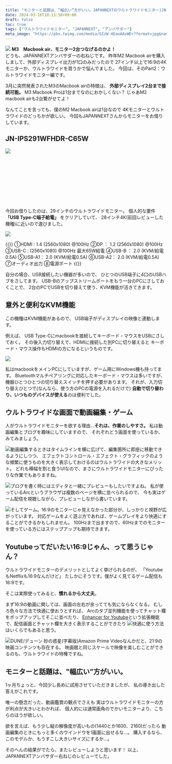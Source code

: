 ```yaml
---
title: "モニターと話題は、“幅広い”方がいい。JAPANNEXTのウルトラワイドモニター|JN-IPS291WFHDR-C65W"
date: 2024-03-16T18:13:58+09:00
draft: false
toc: true
tags: ["ウルトラワイドモニター", "JAPANNEXT", "アンバサダー"]
meta_image: "https://pbs.twimg.com/media/GIzW-4EaoAAsWDr?format=jpg&name=medium"
---
```

![](https://pbs.twimg.com/media/GIzW-4EaoAAsWDr?format=jpg&name=medium)
**M3　Macbook air、モニター2台つなげるのかよ！**<br>
どうも、JAPANNEXTアンバサダーの右ねじです。
昨年M2 Macbook airを購入しまして、外部ディスプレイ出力が1口のみだったので
27インチ以上で16:9の4Kモニターか、ウルトラワイドを買うかで悩んでました。
今回は、そのPart2：ウルトラワイドモニター編です。

<!--more-->

3月に突然発表されたM3のMacbook airの特徴は、
**外部ディスプレイ2台まで接続可能。**
M3 Macbook Proは1台までなのにおかしくない？
じゃあM2 macbook airも2台繋がせてよ！

なんてことを言っても、僕のM2 Macbook airは1台なので
4Kモニターとウルトラワイドのどっちかが欲しい。
今回もJAPANNEXTさんからモニターをお借りしています。

## JN-IPS291WFHDR-C65W

![](https://pbs.twimg.com/media/GIyjGcia0AAB0au?format=jpg&name=4096x4096)

<div class="iframely-embed"><div class="iframely-responsive" style="height: 140px; padding-bottom: 0;"><a href="https://jp.japannext.com/products/jn-ips291wfhdr-c65w" data-iframely-url="//iframely.net/QcLvX2g"></a></div></div><script async src="//iframely.net/embed.js"></script>

今回お借りしたのは、29インチのウルトラワイドモニター。
個人的な要件 **「USB Type-C端子給電」** をクリアしていて、
28インチ4K(前回レビューした機種)に近いので選びました。

![](https://jp.japannext.com/cdn/shop/files/JN-IPS291WFHDR-C65W_IF.jpg?v=1689745093&width=1600)

{{<boxmd>}}
①HDMI : 1.4 (2560x1080) @100Hz
②DP ： 1.2 (2560x1080) @100Hz
③USB-C : (2560x1080) @100Hz 最大65W給電
④USB-B ： 2.0 (KVM/給電 0.5A)
⑤USB-A1： 2.0 (KVM/給電0.5A)
⑥USB-A2： 2.0 (KVM/給電0.5A)
⑦オーディオ出力
⑧電源ポート
{{</boxmd>}}

自分の場合、USB接続したい機器が多いので、
ひとつのUSB端子に4口のUSBハブをさしてます。
USB-Bのアップストリームポートをもう一台のPCにさしておくことで、
2台のPCでUSBを切り替えて使う、KVM機能が活きてきます。

## 意外と便利なKVM機能

この機種はKVM機能があるので、
USB端子がディスプレイの映像と連動します。

例えば、
USB Type-Cにmacbookを接続してキーボード・マウスをUSBにさしておく。
その後入力切り替えで、HDMIに接続した別PCに切り替えると
キーボード・マウス操作もHDMIの方になるというものです。

![](https://jp.japannext.com/cdn/shop/files/JN-IPS291WFHDR-C65W_KVM.jpg?v=1689743782&width=1600)

私はmacbookをメインPCにしていますが、ゲーム用にWindows機も持ってます。
Bluetoothマルチペアリングに対応したキーボード・マウスは多いですが、
機器ひとつひとつの切り替えスイッチを押す必要があります。
それが、入力切り替えひとつで(なんなら、使う方のPCの電源を入れるだけで)
**自動で切り替わり、いつものデバイスが使える**のは便利でした。

## ウルトラワイドな画面で動画編集・ゲーム

人がウルトラワイドモニターを欲する理由…**それは、作業のしやすさ。**
私は動画編集とブログを趣味にしていますので、
それぞれどう画面を使っているか、みてみましょう。

![](https://pbs.twimg.com/media/GIywLHbbcAAXMzR?format=jpg&name=large)動画編集するときはタイムラインを横に広げて、編集箇所に即座に移動できるようにしつつ、
エフェクトコントロール・エフェクト・グラフィックのような頻繁に使うものを大きく表示しておけるのはウルトラワイドの大きなメリット。
どれも横幅を割と食うUIなので、まさにウルトラワイドモニターにぴったりな作業でもありますね。


![](https://pbs.twimg.com/media/GIyy_DBaMAAPtGX?format=jpg&name=4096x4096)ブログを書く時にはエディタと一緒にプレビューもしたいですよね。
私が使っているArcというブラウザは複数のページを横に並べられるので、
今も実はゲーム配信を視聴しながら、プレビューしながら書いています。

![](https://pbs.twimg.com/media/GIywCYZbEAA2-bH?format=jpg&name=large)そしてゲーム。16:9のモニターじゃ見えなかった部分が、しっかりと視野が広がっています。
対応ゲームをよく遊ぶ方であれば、ゲームプレイをより快適にすることができるかもしれません。
100Hzまで出ますので、60Hzまでのモニターを使っている方にはステップアップも期待できます。

## Youtubeってだいたい16:9じゃん、って思うじゃん？
ウルトラワイドモニターのデメリットとしてよく挙げられるのが、
「YoutubeもNetflixも16:9なんだけど」
たしかにそうです。僕がよく見てるゲーム配信も16:9です。

そこは実際使ってみると、**慣れるから大丈夫**。

まず16:9の動画に関しては、画面の左右が余ってても気にならなくなる。
むしろ色々な方法で快適に使おうとすれば、
Arcのタブ並列機能を使ってチャット欄をポップアップしてそこに並べたり、
[Enhancer for Youtube](https://www.mrfdev.com/sponsor-maxai)という拡張機能で、配信画面とチャット欄を大きく表示することができたり
![](https://pbs.twimg.com/media/GIzGO2iaYAAQ-L3?format=jpg&name=4096x4096)快適に使う方法はいくらでもあると思う。


![DUNE/デューン 砂の惑星(字幕版)](https://pbs.twimg.com/media/GIzRhNlaIAAuGss?format=jpg&name=large)Amazon Prime Videoなんかだと、21:9の映画コンテンツも存在する。
映画館と同じスケールで映像を楽しむことができるのも、ウルトラワイドの特権ですね。

## モニターと話題は、"幅広い”方がいい。
1ヶ月ちょっと、今回少し長めに試用させていただきましたが、
私の導き出した答えがこれです。

唯一の懸念だった、動画鑑賞の観点でさえも
実はウルトラワイドモニターの方が利点が大きいとわかれば、
個人的には通常画角のでかいモニターより、こちらのほうが欲しい。

欲を言えば、もう少し縦の解像度が高いもの(1440とか1600、2160)だったら
動画編集のときにもっと多くのウインドウを1画面に出せるな…。
購入するなら、このモデルか、もうすこし大きいサイズにするか…。

そのへんの結果がでたら、またレビューしようと思います！
以上、JAPANNEXTアンバサダー右ねじのレビューでした。